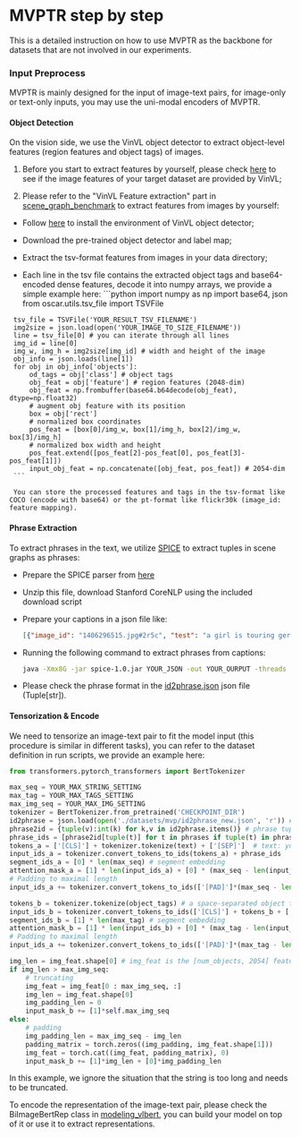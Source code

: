 # MVPTR step by step

This is a detailed instruction on how to use MVPTR as the backbone for datasets that are not involved in our experiments.

### Input Preprocess

MVPTR is mainly designed for the input of image-text pairs, for image-only or text-only inputs, you may use the uni-modal encoders of MVPTR.

#### Object Detection

On the vision side, we use the VinVL object detector to extract object-level features (region features and object tags) of images. 

1.  Before you start to extract features by yourself, please check [here](https://github.com/microsoft/Oscar/blob/master/VinVL_DOWNLOAD.md) to see if the image features of your target dataset are provided by VinVL;

2.  Please refer to the "VinVL Feature extraction" part in [scene_graph_benchmark](https://github.com/microsoft/scene_graph_benchmark) to extract features from images by yourself:

   - Follow [here](https://github.com/microsoft/scene_graph_benchmark/blob/main/INSTALL.md) to install the environment of VinVL object detector;

   - Download the pre-trained object detector and label map;

   - Extract the tsv-format features from images in your data directory;

   -  Each line in the tsv file contains the extracted object tags and base64-encoded dense features, decode it into numpy arrays, we provide a simple example here:
     ```python
     import numpy as np
     import base64, json
     from oscar.utils.tsv_file import TSVFile
     
     tsv_file = TSVFile('YOUR_RESULT_TSV_FILENAME')
     img2size = json.load(open('YOUR_IMAGE_TO_SIZE_FILENAME'))
     line = tsv_file[0] # you can iterate through all lines
     img_id = line[0]
     img_w, img_h = img2size[img_id] # width and height of the image
     obj_info = json.loads(line[1])
     for obj in obj_info['objects']:
         od_tags = obj['class'] # object tags
         obj_feat = obj['feature'] # region features (2048-dim)
         obj_feat = np.frombuffer(base64.b64decode(obj_feat), dtype=np.float32)
         # augment obj feature with its position
         box = obj['rect']
         # normalized box coordinates
         pos_feat = [box[0]/img_w, box[1]/img_h, box[2]/img_w, box[3]/img_h]
         # normalized box width and height
         pos_feat.extend([pos_feat[2]-pos_feat[0], pos_feat[3]-pos_feat[1]])
         input_obj_feat = np.concatenate([obj_feat, pos_feat]) # 2054-dim
     ```

     You can store the processed features and tags in the tsv-format like COCO (encode with base64) or the pt-format like flickr30k (image_id: feature mapping).

#### Phrase Extraction

To extract phrases in the text, we utilize [SPICE](https://github.com/peteanderson80/SPICE) to extract tuples in scene graphs as phrases:

- Prepare the SPICE parser from [here](https://panderson.me/images/SPICE-1.0.zip)

- Unzip this file, download Stanford CoreNLP using the included download script

- Prepare your captions in a json file like:

  ```json
  [{"image_id": "1406296515.jpg#2r5c", "test": "a girl is touring germany.", "refs": []}, {"image_id": "1406296515.jpg#2r1e", "test": "the girl is outside.", "refs": []}]
  ```

- Running the following command to extract phrases from captions:

  ```bash
  java -Xmx8G -jar spice-1.0.jar YOUR_JSON -out YOUR_OURPUT -threads 100 -detailed
  ```

- Please check the phrase format in the [id2phrase.json](https://github.com/Junction4Nako/mvp_pytorch/blob/master/datasets/mvp/id2phrase_new.json) json file (Tuple[str]).

#### Tensorization & Encode

We need to tensorize an image-text pair to fit the model input (this procedure is similar in different tasks), you can refer to the dataset definition in run scripts, we provide an example here:

```python
from transformers.pytorch_transformers import BertTokenizer

max_seq = YOUR_MAX_STRING_SETTING
max_tag = YOUR_MAX_TAGS_SETTING
max_img_seq = YOUR_MAX_IMG_SETTING
tokenizer = BertTokenizer.from_pretrained('CHECKPOINT_DIR')
id2phrase = json.load(open('./datasets/mvp/id2phrase_new.json', 'r')) # id2phrase mapping
phrase2id = {tuple(v):int(k) for k,v in id2phrase.items()} # phrase tuple to id
phrase_ids = [phrase2id[tuple(t)] for t in phrases if tuple(t) in phrase2id] # phrases: the extracted phrases of your text
tokens_a = ['[CLS]'] + tokenizer.tokenize(text) + ['[SEP]']  # text: your input text
input_ids_a = tokenizer.convert_tokens_to_ids(tokens_a) + phrase_ids
segment_ids_a = [0] * len(max_seq) # segment embedding
attention_mask_a = [1] * len(input_ids_a) + [0] * (max_seq - len(input_ids_a))# attention mask
# Padding to maximal length
input_ids_a += tokenizer.convert_tokens_to_ids(['[PAD]']*(max_seq - len(input_ids_a)))

tokens_b = tokenizer.tokenize(object_tags) # a space-separated object tags string
input_ids_b = tokenizer.convert_tokens_to_ids(['[CLS]'] + tokens_b + ['[SEP]'])
segment_ids_b = [1] * len(max_tag) # segment embedding
attention_mask_b = [1] * len(input_ids_b) + [0] * (max_tag - len(input_ids_b)) # attention mask
# Padding to maximal length
input_ids_a += tokenizer.convert_tokens_to_ids(['[PAD]']*(max_tag - len(input_ids_b)))

img_len = img_feat.shape[0] # img_feat is the [num_objects, 2054] feature
if img_len > max_img_seq:
    # truncating
    img_feat = img_feat[0 : max_img_seq, :]
    img_len = img_feat.shape[0]
    img_padding_len = 0
    input_mask_b += [1]*self.max_img_seq
else:
    # padding
    img_padding_len = max_img_seq - img_len
    padding_matrix = torch.zeros((img_padding, img_feat.shape[1]))
    img_feat = torch.cat((img_feat, padding_matrix), 0)
    input_mask_b += [1]*img_len + [0]*img_padding_len
```

In this example, we ignore the situation that the string is too long and needs to be truncated.

To encode the representation of the image-text pair, please check the BiImageBertRep class in [modeling_vlbert](https://github.com/Junction4Nako/mvp_pytorch/blob/master/oscar/modeling/modeling_vlbert.py), you can build your model on top of it or use it to extract representations. 

